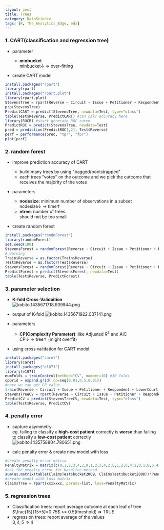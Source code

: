 ```yaml
---
layout: post
title: Trees
category: DataScience
tags: [R, The_Analytics_Edge, edx]
---
```


<!-- more -->

### 1. CART(classification and regression tree)
- parameter
	+ **minbucket**  
		minbucket↓ => over-fitting

- create CART model  

```r
install.packages("rpart")
library(rpart)
install.packages("rpart.plot")
library(rpart.plot)
StevensTree = rpart(Reverse ~ Circuit + Issue + Petitioner + Respondent + LowerCourt + Unconst, data=Train, method="class", minbucket=25)
prp(StevensTree)
PredictCART = predict(StevensTree, newdata=Test, type="class")
table(Test$Reverse, PredictCART) #can calc accuracy here
library(ROCR) #start generate ROC curve
PredictROC = predict(StevensTree, newdata=Test)
pred = prediction(PredictROC[,2], Test$Reverse)
perf = performance(pred, "tpr", "fpr")
plot(perf)
```

### 2. random forest
- improve prediction accuracy of CART
	+ build many trees by using "bagged/bootstrapped"
	+ each trees "votes" on the outcome and we pick the outcome that receives the majority of the votes
- parameters
	+ **nodesize**: minimum number of observations in a subset  
		nodesize↓ => time↑
	+ **ntree**: number of trees  
		should not be too small 

- create random forest  

```r
install.packages("randmForest")
library(randomForest)
set.seed(100)
StevensForest = randomForest(Reverse ~ Circuit + Issue + Petitioner + Respondent + LowerCourt + Unconst, data=Train, nodesize=25, ntree=200)
# warning
Train$Reverse = as.factor(Train$Reverse)
Test$Reverse = as.factor(Test$Reverse)
StevensForest = randomForest(Reverse ~ Circuit + Issue + Petitioner + Respondent + LowerCourt + Unconst, data=Train, nodesize=25, ntree=200)
PredictForest = predict(StevensForest, newdata=Test)
table(Test$Reverse, PredictForest)
```

### 3. parameter selection
- **K-fold Cross-Validaition**  
![kobito.1435671718.939944.png](https://qiita-image-store.s3.amazonaws.com/0/44948/1e72a785-4373-4db0-25a0-978a6df6541a.png "kobito.1435671718.939944.png")

- output of K-fold
![kobito.1435671922.037141.png](https://qiita-image-store.s3.amazonaws.com/0/44948/c9100918-e71e-7b09-92fe-d58b9edfe5d3.png "kobito.1435671922.037141.png")

- parameters
	+ **CP(Complexity Parameter)**: like Adjusted $R^2$ and AIC  
		CP↓ => tree↑ (might overfit)

- using cross validation for CART model

```r
install.packages("caret")
library(caret)
install.packages("e1071")
library(e1071)
numFolds = trainControl(method="CV", number=10) #10 folds
cpGrid = expand.grid(.cp=seq(0.01,0.5,0.01))
#here we can get CP value
train(Reverse ~ Circuit + Issue + Petitioner + Respondent + LowerCourt + Unconst, data=Train, method="rpart", trControl=numFolds, tuneGrid=cpGrid)
StevensTreeCV = rpart(Reverse ~ Circuit + Issue + Petitioner + Respondent + LowerCourt + Unconst, data=Train, method="class", cp=0.18)
PredictCV = predict(StevensTreeCV, newdata=Test, type="class")
table(Test$Reverse, PredictCV)
```

### 4. penalty error
- capture asymmetry  
	eg. failing to classify a **high-cost patient** correctly is **worse** than failing to classify a **low-cost patient** correctly  
![kobito.1435758804.780651.png](https://qiita-image-store.s3.amazonaws.com/0/44948/483011ff-adf9-acd1-49c6-0646a0a97766.png "kobito.1435758804.780651.png")

- calc penalty error & create new model with loss

```r
#create penalty error matrix
PenaltyMatrix = matrix(c(0,1,2,3,4,2,0,1,2,3,4,2,0,1,2,6,4,2,0,1,8,6,4,2,0), byrow=TRUE,nrow=5)
#cal the penalty error for baseline method
sum(as.matrix(table(ClaimsTest$bucket2009, ClaimsTest$bucket2008))*PenaltyMatrix) / nrow(ClaimsTest)
#create model with loss matrix
ClaimsTree = rpart(xxxxxxx, params=list, loss=PenaltyMatrix)
```

### 5. regression trees
- Classification trees: report average outcome at each leaf of tree  
	$\frac{15}{15+5}=0.75$ >= 0.5(threshold) => TRUE
- regression trees: report average of the values  
	$3,4,5$ => 4







